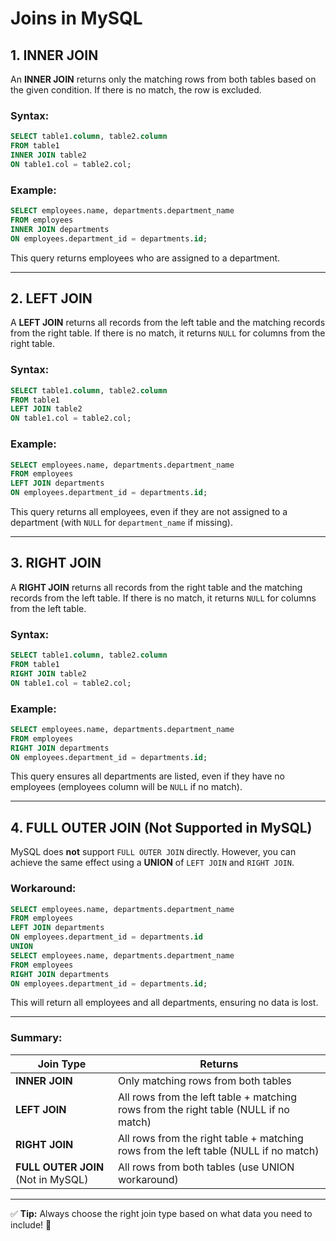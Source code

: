 # Joins in MySQL

## 1. INNER JOIN  
An **INNER JOIN** returns only the matching rows from both tables based on the given condition. If there is no match, the row is excluded.

### Syntax:
```sql
SELECT table1.column, table2.column
FROM table1
INNER JOIN table2
ON table1.col = table2.col;
```

### Example:
```sql
SELECT employees.name, departments.department_name
FROM employees
INNER JOIN departments
ON employees.department_id = departments.id;
```
This query returns employees who are assigned to a department.

---

## 2. LEFT JOIN  
A **LEFT JOIN** returns all records from the left table and the matching records from the right table. If there is no match, it returns `NULL` for columns from the right table.

### Syntax:
```sql
SELECT table1.column, table2.column
FROM table1
LEFT JOIN table2
ON table1.col = table2.col;
```

### Example:
```sql
SELECT employees.name, departments.department_name
FROM employees
LEFT JOIN departments
ON employees.department_id = departments.id;
```
This query returns all employees, even if they are not assigned to a department (with `NULL` for `department_name` if missing).

---

## 3. RIGHT JOIN  
A **RIGHT JOIN** returns all records from the right table and the matching records from the left table. If there is no match, it returns `NULL` for columns from the left table.

### Syntax:
```sql
SELECT table1.column, table2.column
FROM table1
RIGHT JOIN table2
ON table1.col = table2.col;
```

### Example:
```sql
SELECT employees.name, departments.department_name
FROM employees
RIGHT JOIN departments
ON employees.department_id = departments.id;
```
This query ensures all departments are listed, even if they have no employees (employees column will be `NULL` if no match).

---

## 4. FULL OUTER JOIN (Not Supported in MySQL)  
MySQL does **not** support `FULL OUTER JOIN` directly. However, you can achieve the same effect using a **UNION** of `LEFT JOIN` and `RIGHT JOIN`.

### Workaround:
```sql
SELECT employees.name, departments.department_name
FROM employees
LEFT JOIN departments
ON employees.department_id = departments.id
UNION
SELECT employees.name, departments.department_name
FROM employees
RIGHT JOIN departments
ON employees.department_id = departments.id;
```
This will return all employees and all departments, ensuring no data is lost.

---

### Summary:
| Join Type   | Returns |
|-------------|---------|
| **INNER JOIN** | Only matching rows from both tables |
| **LEFT JOIN**  | All rows from the left table + matching rows from the right table (NULL if no match) |
| **RIGHT JOIN** | All rows from the right table + matching rows from the left table (NULL if no match) |
| **FULL OUTER JOIN** (Not in MySQL) | All rows from both tables (use UNION workaround) |

---

✅ **Tip:** Always choose the right join type based on what data you need to include! 🚀



